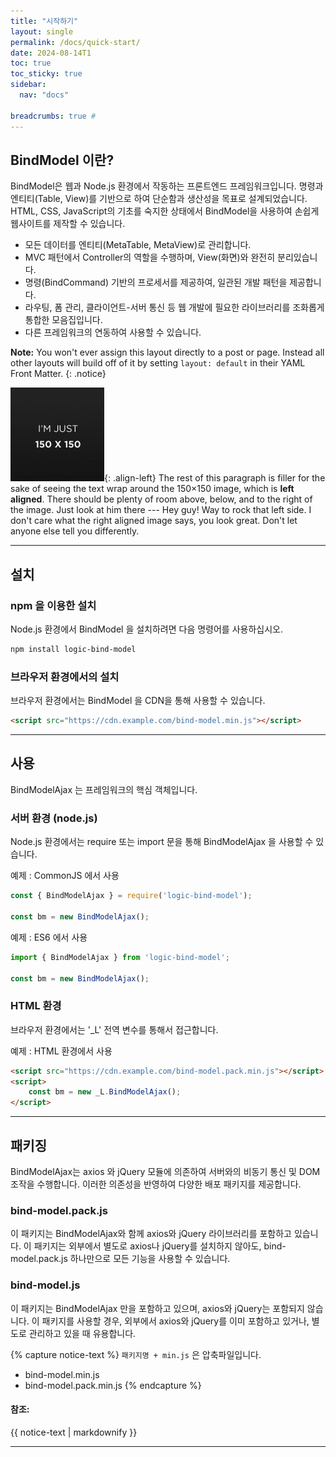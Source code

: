 ```yaml
---
title: "시작하기"
layout: single
permalink: /docs/quick-start/
date: 2024-08-14T1
toc: true
toc_sticky: true
sidebar:
  nav: "docs"

breadcrumbs: true # 
---
```


## BindModel 이란?

BindModel은 웹과 Node.js 환경에서 작동하는 프론트엔드 프레임워크입니다. 명령과 엔티티(Table, View)를 기반으로 하여 단순함과 생산성을 목표로 설계되었습니다. HTML, CSS, JavaScript의 기초를 숙지한 상태에서 BindModel을 사용하여 손쉽게 웹사이트를 제작할 수 있습니다.

- 모든 데이터를 엔티티(MetaTable, MetaView)로 관리합니다.
- MVC 패턴에서 Controller의 역할을 수행하며, View(화면)와 완전히 분리있습니다.
- 명령(BindCommand) 기반의 프로세서를 제공하여, 일관된 개발 패턴을 제공합니다.
- 라우팅, 폼 관리, 클라이언트-서버 통신 등 웹 개발에 필요한 라이브러리를 조화롭게 통합한 모음집입니다.
- 다른 프레임워크의 연동하여 사용할 수 있습니다.

**Note:** You won't ever assign this layout directly to a post or page. Instead all other layouts will build off of it by setting `layout: default` in their YAML Front Matter.
{: .notice}


![image-left](/assets/images/image-alignment-150x150.jpg){: .align-left} The rest of this paragraph is filler for the sake of seeing the text wrap around the 150×150 image, which is **left aligned**. There should be plenty of room above, below, and to the right of the image. Just look at him there --- Hey guy! Way to rock that left side. I don't care what the right aligned image says, you look great. Don't let anyone else tell you differently.

---
## 설치

### npm 을 이용한 설치

Node.js 환경에서 BindModel 을 설치하려면 다음 명령어를 사용하십시오.

```sh
npm install logic-bind-model
```

### 브라우저 환경에서의 설치

브라우저 환경에서는 BindModel 을 CDN을 통해 사용할 수 있습니다.

```html
<script src="https://cdn.example.com/bind-model.min.js"></script>
```


---
## 사용

BindModelAjax 는 프레임워크의 핵심 객체입니다.

### 서버 환경 (node.js)

Node.js 환경에서는 require 또는 import 문을 통해 BindModelAjax 을 사용할 수 있습니다.

예제 : CommonJS 에서 사용
```js
const { BindModelAjax } = require('logic-bind-model');

const bm = new BindModelAjax();
```


예제 : ES6 에서 사용
```js
import { BindModelAjax } from 'logic-bind-model';  

const bm = new BindModelAjax();
```

### HTML 환경

브라우저 환경에서는 '_L' 전역 변수를 통해서 접근합니다.

예제 : HTML 환경에서 사용
```html    
<script src="https://cdn.example.com/bind-model.pack.min.js"></script>
<script>
	const bm = new _L.BindModelAjax();
</script>
```

---
## 패키징

BindModelAjax는 axios 와 jQuery 모듈에 의존하여 서버와의 비동기 통신 및 DOM 조작을 수행합니다. 이러한 의존성을 반영하여 다양한 배포 패키지를 제공합니다.

### bind-model.pack.js

이 패키지는 BindModelAjax와 함께 axios와 jQuery 라이브러리를 포함하고 있습니다. 이 패키지는 외부에서 별도로 axios나 jQuery를 설치하지 않아도, bind-model.pack.js 하나만으로 모든 기능을 사용할 수 있습니다. 

### bind-model.js

이 패키지는 BindModelAjax 만을 포함하고 있으며, axios와 jQuery는 포함되지 않습니다. 이 패키지를 사용할 경우, 외부에서 axios와 jQuery를 이미 포함하고 있거나, 별도로 관리하고 있을 때 유용합니다.


{% capture notice-text %}
`패키지명 + min.js` 은  압축파일입니다.
* bind-model.min.js
* bind-model.pack.min.js
{% endcapture %}

<div class="notice--info">
  <h4>참조:</h4>
  {{ notice-text | markdownify }}
</div>

---


